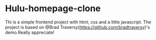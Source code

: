 # Hulu-homepage-clone
Thi is a simple frontend project with html, css and a little javascript. The project is based on @Brad Traversy(https://github.com/bradtraversy)'s demo.Really appreciate!
